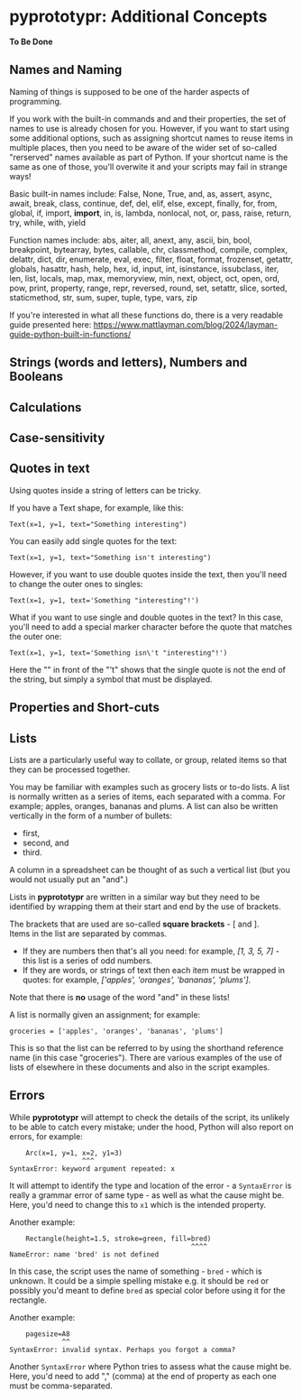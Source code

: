 # pyprototypr: Additional Concepts

**To Be Done**

## Names and Naming

Naming of things is supposed to be one of the harder aspects of programming.  

If you work with the built-in commands and and their properties, the set of 
names to use is already chosen for you. However, if you want to start using
some additional options, such as assigning shortcut names to reuse items in
multiple places, then you need to be aware of the wider set of so-called
"rerserved" names available as part of Python.  If your shortcut name is the
same as one of those, you'll overwite it and your scripts may fail in strange
ways!

Basic built-in names include: False, None, True, and, as, assert, async, 
await, break, class, continue, def, del, elif, else, except, finally, for, 
from, global, if, import, __import__, in, is, lambda, nonlocal,  not, or, 
pass, raise, return, try, while, with, yield

Function names include: abs, aiter, all, anext, any, ascii, bin, bool, 
breakpoint, bytearray, bytes, callable, chr, classmethod, compile, complex, 
delattr, dict, dir, enumerate, eval, exec, filter, float, format, frozenset, 
getattr, globals, hasattr, hash, help, hex, id, input, int, isinstance, 
issubclass, iter, len, list, locals, map, max, memoryview, min, next, object, 
oct, open, ord, pow, print, property, range, repr, reversed, round, set, 
setattr, slice, sorted, staticmethod, str, sum, super, tuple, type, vars, zip  

If you're interested in what all these functions do, there is a very readable
guide presented here: 
 https://www.mattlayman.com/blog/2024/layman-guide-python-built-in-functions/


## Strings (words and letters), Numbers and Booleans


## Calculations


## Case-sensitivity


## Quotes in text

Using quotes inside a string of letters can be tricky.

If you have a Text shape, for example, like this:
```
Text(x=1, y=1, text="Something interesting")
```

You can easily add single quotes for the text:
```
Text(x=1, y=1, text="Something isn't interesting")
```

However, if you want to use double quotes inside the text, then
you'll need to change the outer ones to singles:
```
Text(x=1, y=1, text='Something "interesting"!')
```

What if you want to use single and double quotes in the text?
In this case, you'll need to add a special marker character before the quote
that matches the outer one:
```
Text(x=1, y=1, text='Something isn\'t "interesting"!')
```
Here the "\" in front of the "'t" shows that the single quote is not the end 
of the string, but simply a symbol that must be displayed.


## Properties and Short-cuts


## Lists

Lists are a particularly useful way to collate, or group, related items so 
that they can be processed together.

You may be familiar with examples such as grocery lists or to-do lists.
A list is normally written as a series of items, each separated with a comma.
For example; apples, oranges, bananas and plums. A list can also be written 
vertically in the form of a number of bullets:

* first,
* second, and
* third.

A column in a spreadsheet can be thought of as such a vertical list (but you 
would not usually put an "and".)

Lists in **pyprototypr** are written in a similar way but they need to be 
identified by wrapping them at their start and end by the use of brackets.

The brackets that are used are so-called **square brackets** - [ and ].  
Items in the list are separated by commas.

* If they are numbers then that's all you need: for example, *[1, 3, 5, 7]* - this
  list is a series of odd numbers.
* If they are words, or strings of text then each item must be wrapped in quotes:
  for example, *['apples', 'oranges', 'bananas', 'plums']*.

Note that there is **no** usage of the word "and" in these lists!

A list is normally given an assignment; for example:
```
groceries = ['apples', 'oranges', 'bananas', 'plums']
```
This is so that the list can be referred to by using the shorthand reference 
name (in this case "groceries").  There are various examples of the use of 
lists of elsewhere in these documents and also in the script examples.


## Errors

While **pyprototypr** will attempt to check the details of the script, its 
unlikely to be able to catch every mistake; under the hood, Python will also 
report on errors, for example:
```
    Arc(x=1, y=1, x=2, y1=3)
                  ^^^
SyntaxError: keyword argument repeated: x
```
It will attempt to identify the type and location of the error - a `SyntaxError` 
is really a grammar error of same type - as well as what the cause might be. 
Here, you'd need to change this to `x1` which is the intended property.

Another example:
```
    Rectangle(height=1.5, stroke=green, fill=bred)
                                             ^^^^
NameError: name 'bred' is not defined
```
In this case, the script uses the name of something - `bred` - which is unknown. 
It could be a simple spelling mistake e.g. it should be `red` or possibly you'd
meant to define `bred` as special color before using it for the rectangle.

Another example:
```
    pagesize=A8
             ^^
SyntaxError: invalid syntax. Perhaps you forgot a comma?
```
Another `SyntaxError` where Python tries to assess what the cause might be. Here, 
you'd need to add "," (comma) at the end of property as each one must be 
comma-separated.
